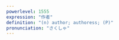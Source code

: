 ```yaml
---
powerlevel: 1555
expression: "作者"
definition: "(n) author; authoress; (P)"
pronunciation: "さくしゃ"
---
```

